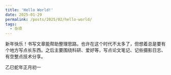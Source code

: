 ```yaml
---
title: 'Hello World!'
date: 2025-01-29
permalink: /posts/2025/02/hello-world/
tags:
  - 杂项
---
```


新年快乐！书写文章能帮助整理思路。也许在这个时代不太多了，但想着总是要有个地方写点长东西。之后主要围绕科研、爱好等，写点论文笔记、记些摄影日志、有空整点技术分享。

乙巳蛇年正月初一


